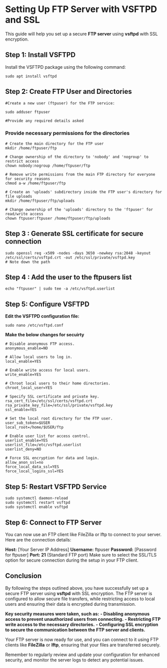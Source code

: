 # Setting Up FTP Server with VSFTPD and SSL

This guide will help you set up a secure **FTP server** using **vsftpd** with SSL encryption.

## Step 1: Install VSFTPD

Install the VSFTPD package using the following command:

```
sudo apt install vsftpd
```

## Step 2: Create FTP User and Directories
```
#Create a new user (ftpuser) for the FTP service:

sudo adduser ftpuser

#Provide any required details asked 
```

### Provide necessary permissions for the directories
```
# Create the main directory for the FTP user
mkdir /home/ftpuser/ftp

# Change ownership of the directory to 'nobody' and 'nogroup' to restrict access
chown nobody:nogroup /home/ftpuser/ftp

# Remove write permissions from the main FTP directory for everyone for security reasons
chmod a-w /home/ftpuser/ftp

# Create an 'uploads' subdirectory inside the FTP user's directory for file uploads
mkdir /home/ftpuser/ftp/uploads

# Change ownership of the 'uploads' directory to the 'ftpuser' for read/write access
chown ftpuser:ftpuser /home/ftpuser/ftp/uploads
```

## Step 3 : Generate SSL certificate for secure connection 
```
sudo openssl req -x509 -nodes -days 3650 -newkey rsa:2048 -keyout /etc/ssl/certs/vsftpd.crt -out /etc/ssl/private/vsftpd.key
# Note down the path 
```
## Step 4 : Add the user to the ftpusers list
```
echo "ftpuser" | sudo tee -a /etc/vsftpd.userlist
```

## Step 5: Configure VSFTPD

**Edit the VSFTPD configuration file:**
```
sudo nano /etc/vsftpd.conf
```
**Make the below changes for secuirty**
```
# Disable anonymous FTP access.
anonymous_enable=NO

# Allow local users to log in.
local_enable=YES

# Enable write access for local users.
write_enable=YES

# Chroot local users to their home directories.
chroot_local_user=YES

# Specify SSL certificate and private key.
rsa_cert_file=/etc/ssl/certs/vsftpd.crt
rsa_private_key_file=/etc/ssl/private/vsftpd.key
ssl_enable=YES

# Set the local root directory for the FTP user.
user_sub_token=$USER
local_root=/home/$USER/ftp

# Enable user list for access control.
userlist_enable=YES
userlist_file=/etc/vsftpd.userlist
userlist_deny=NO

# Force SSL encryption for data and login.
allow_anon_ssl=no
force_local_data_ssl=YES
force_local_logins_ssl=YES
```

## Step 5: Restart VSFTPD Service
```
sudo systemctl daemon-reload
sudo systemctl restart vsftpd
sudo systemctl enable vsftpd
```

## Step 6: Connect to FTP Server
You can now use an FTP client like FileZilla or lftp to connect to your server. Here are the connection details:

**Host:** [Your Server IP Address]
**Username:** ftpuser
**Password:** [Password for ftpuser]
**Port: 21** (Standard FTP port)
Make sure to select the SSL/TLS option for secure connection during the setup in your FTP client.


## Conclusion

By following the steps outlined above, you have successfully set up a secure FTP server using **vsftpd** with SSL encryption. The FTP server is configured to allow secure file transfers, while restricting access to local users and ensuring their data is encrypted during transmission.

**Key security measures were taken, such as:**
**- Disabling anonymous access to prevent unauthorized users from connecting.**
**- Restricting FTP write access to the necessary directories.**
**- Configuring SSL encryption to secure the communication between the FTP server and clients.**

Your FTP server is now ready for use, and you can connect to it using FTP clients like **FileZilla** or **lftp**, ensuring that your files are transferred securely.

Remember to regularly review and update your configuration for enhanced security, and monitor the server logs to detect any potential issues.


